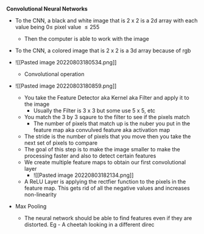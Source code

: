**Convolutional Neural Networks**

- To the CNN, a black and white image that is 2 x 2 is a 2d array with each value being $0\le$ pixel value $\le255$
	- Then the computer is able to work with the image
- To the CNN, a colored image that is 2 x 2 is a 3d array because of rgb
- ![[Pasted image 20220803180534.png]]
	- Convolutional operation
- ![[Pasted image 20220803180859.png]]
	- You take the Feature Detector aka Kernel aka Filter and apply it to the image
		- Usually the Filter is 3 x 3 but some use 5 x 5, etc
	- You match the 3 by 3 sqaure to the filter to see if the pixels match
		- The number of pixels that match up is the nuber you put in the feature map aka convulved feature aka activation map
	- The stride is the number of pixels that you move then you take the next set of pixels to compare
	- The goal of this step is to make the image smaller to make the processing faster and also to detect certain features
	- We create multiple feature maps to obtain our first convolutional layer
		- ![[Pasted image 20220803182134.png]]
	- A ReLU Layer is applying the rectfier function to the pixels in the feature map. This gets rid of all the negative values and increases non-linearity

- Max Pooling
	- The neural network should be able to find features even if they are distorted. Eg - A cheetah looking in a different direc



